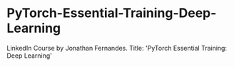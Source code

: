 # PyTorch-Essential-Training-Deep-Learning
LinkedIn Course by Jonathan Fernandes. Title: 'PyTorch Essential Training: Deep Learning'
